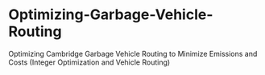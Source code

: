 # Optimizing-Garbage-Vehicle-Routing
Optimizing Cambridge Garbage Vehicle Routing to Minimize Emissions and Costs (Integer Optimization and Vehicle Routing)

